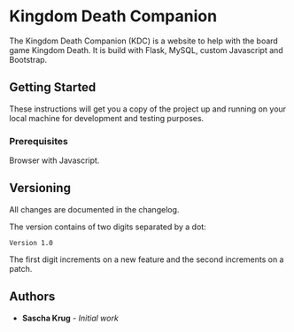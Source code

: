 # Kingdom Death Companion

The Kingdom Death Companion (KDC) is a website to help with the board game Kingdom Death. It is build with Flask, MySQL, custom Javascript and Bootstrap.

## Getting Started

These instructions will get you a copy of the project up and running on your local machine for development and testing purposes.

### Prerequisites

Browser with Javascript.


## Versioning

All changes are documented in the changelog.

The version contains of two digits separated by a dot:

```
Version 1.0
```

The first digit increments on a new feature and the second increments on a patch.


## Authors

* **Sascha Krug** - *Initial work*